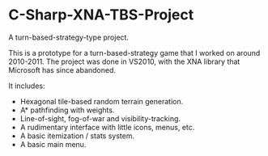 C-Sharp-XNA-TBS-Project
=======================

A turn-based-strategy-type project.

This is a prototype for a turn-based-strategy game that I worked on around 2010-2011.
The project was done in VS2010, with the XNA library that Microsoft has since abandoned.

It includes:
- Hexagonal tile-based random terrain generation.
- A* pathfinding with weights.
- Line-of-sight, fog-of-war and visibility-tracking.
- A rudimentary interface with little icons, menus, etc.
- A basic itemization / stats system.
- A basic main menu.
